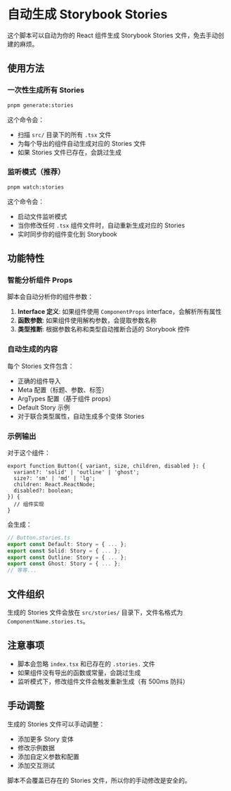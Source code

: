 # 自动生成 Storybook Stories

这个脚本可以自动为你的 React 组件生成 Storybook Stories 文件，免去手动创建的麻烦。

## 使用方法

### 一次性生成所有 Stories

```bash
pnpm generate:stories
```

这个命令会：
- 扫描 `src/` 目录下的所有 `.tsx` 文件
- 为每个导出的组件自动生成对应的 Stories 文件
- 如果 Stories 文件已存在，会跳过生成

### 监听模式（推荐）

```bash
pnpm watch:stories
```

这个命令会：
- 启动文件监听模式
- 当你修改任何 `.tsx` 组件文件时，自动重新生成对应的 Stories
- 实时同步你的组件变化到 Storybook

## 功能特性

### 智能分析组件 Props

脚本会自动分析你的组件参数：

1. **Interface 定义**: 如果组件使用 `ComponentProps` interface，会解析所有属性
2. **函数参数**: 如果组件使用解构参数，会提取参数名称
3. **类型推断**: 根据参数名称和类型自动推断合适的 Storybook 控件

### 自动生成的内容

每个 Stories 文件包含：
- 正确的组件导入
- Meta 配置（标题、参数、标签）
- ArgTypes 配置（基于组件 props）
- Default Story 示例
- 对于联合类型属性，自动生成多个变体 Stories

### 示例输出

对于这个组件：
```tsx
export function Button({ variant, size, children, disabled }: {
  variant?: 'solid' | 'outline' | 'ghost';
  size?: 'sm' | 'md' | 'lg';
  children: React.ReactNode;
  disabled?: boolean;
}) {
  // 组件实现
}
```

会生成：
```typescript
// Button.stories.ts
export const Default: Story = { ... };
export const Solid: Story = { ... };
export const Outline: Story = { ... };
export const Ghost: Story = { ... };
// 等等...
```

## 文件组织

生成的 Stories 文件会放在 `src/stories/` 目录下，文件名格式为 `ComponentName.stories.ts`。

## 注意事项

- 脚本会忽略 `index.tsx` 和已存在的 `.stories.` 文件
- 如果组件没有导出的函数或常量，会跳过生成
- 监听模式下，修改组件文件会触发重新生成（有 500ms 防抖）

## 手动调整

生成的 Stories 文件可以手动调整：
- 添加更多 Story 变体
- 修改示例数据
- 添加自定义参数和配置
- 添加交互测试

脚本不会覆盖已存在的 Stories 文件，所以你的手动修改是安全的。 